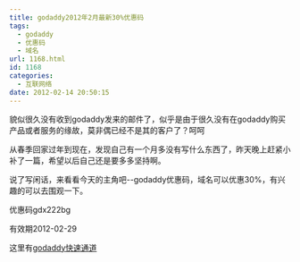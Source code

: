 ```yaml
---
title: godaddy2012年2月最新30%优惠码
tags:
  - godaddy
  - 优惠码
  - 域名
url: 1168.html
id: 1168
categories:
  - 互联网络
date: 2012-02-14 20:50:15
---
```


貌似很久没有收到godaddy发来的邮件了，似乎是由于很久没有在godaddy购买产品或者服务的缘故，莫非偶已经不是其的客户了？呵呵  

从春季回家过年到现在，发现自己有一个月多没有写什么东西了，昨天晚上赶紧小补了一篇，希望以后自己还是要多多坚持啊。  

说了写闲话，来看看今天的主角吧--godaddy优惠码，域名可以优惠30%，有兴趣的可以去围观一下。  

优惠码gdx222bg  

有效期2012-02-29  

这里有[godaddy快速通道](http://www.godaddy.com/domains/search.aspx?isc=gdx222bg)